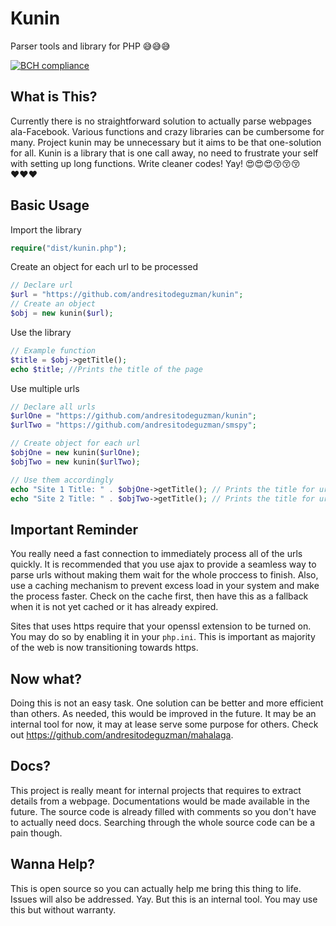 # Kunin
Parser tools and library for PHP 😅😅😅

[![BCH compliance](https://bettercodehub.com/edge/badge/andresitodeguzman/kunin?branch=master)](https://bettercodehub.com/)

## What is This?
Currently there is no straightforward solution to actually parse webpages ala-Facebook. Various functions and crazy libraries can be cumbersome for many. Project kunin may be unnecessary but it aims to be that one-solution for all. Kunin is a library that is one call away, no need to frustrate your self with setting up long functions. Write cleaner codes! Yay! 😍😍😍😚😚😚♥♥♥ 

## Basic Usage
Import the library
```php
require("dist/kunin.php");
```
Create an object for each url to be processed
```php
// Declare url
$url = "https://github.com/andresitodeguzman/kunin";
// Create an object
$obj = new kunin($url);
```
Use the library
```php
// Example function
$title = $obj->getTitle();
echo $title; //Prints the title of the page    
```

Use multiple urls
```php
// Declare all urls
$urlOne = "https://github.com/andresitodeguzman/kunin";
$urlTwo = "https://github.com/andresitodeguzman/smspy";

// Create object for each url
$objOne = new kunin($urlOne);
$objTwo = new kunin($urlTwo);

// Use them accordingly
echo "Site 1 Title: " . $objOne->getTitle(); // Prints the title for urlOne
echo "Site 2 Title: " . $objTwo->getTitle(); // Prints the title for urlTwo
```

## Important Reminder
You really need a fast connection to immediately process all of the urls quickly. It is recommended that you use ajax to provide a seamless way to parse urls without making them wait for the whole proccess to finish. Also, use a caching mechanism to prevent excess load in your system and make the process faster. Check on the cache first, then have this as a fallback when it is not yet cached or it has already expired.

Sites that uses https require that your openssl extension to be turned on. You may do so by enabling it in your ```php.ini```. This is important as majority of the web is now transitioning towards https.

## Now what?
Doing this is not an easy task. One solution can be better and more efficient than others. As needed, this would be improved in the future. It may be an internal tool for now, it may at lease serve some purpose for others. Check out https://github.com/andresitodeguzman/mahalaga.

## Docs?
This project is really meant for internal projects that requires to extract details from a webpage. Documentations would be made available in the future. The source code is already filled with comments so you don't have to actually need docs. Searching through the whole source code can be a pain though.

## Wanna Help?
This is open source so you can actually help me bring this thing to life. Issues will also be addressed. Yay. But this is an internal tool. You may use this but without warranty.
